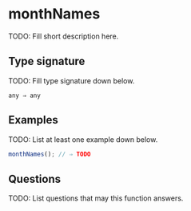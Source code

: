 # monthNames

TODO: Fill short description here.

## Type signature

TODO: Fill type signature down below.

```
any ⇒ any
```

## Examples

TODO: List at least one example down below.

```javascript
monthNames(); // ⇒ TODO
```

## Questions

TODO: List questions that may this function answers.
